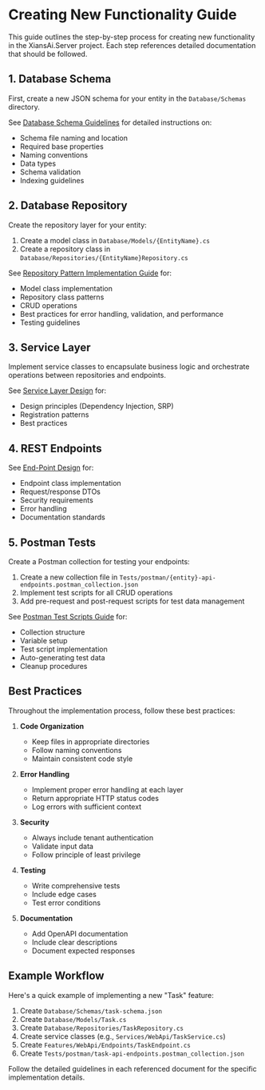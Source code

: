 # Creating New Functionality Guide

This guide outlines the step-by-step process for creating new functionality in the XiansAi.Server project. Each step references detailed documentation that should be followed.

## 1. Database Schema

First, create a new JSON schema for your entity in the `Database/Schemas` directory.

See [Database Schema Guidelines](database-schemas.md) for detailed instructions on:

- Schema file naming and location
- Required base properties
- Naming conventions
- Data types
- Schema validation
- Indexing guidelines

## 2. Database Repository

Create the repository layer for your entity:

1. Create a model class in `Database/Models/{EntityName}.cs`
2. Create a repository class in `Database/Repositories/{EntityName}Repository.cs`

See [Repository Pattern Implementation Guide](database-repositories.md) for:

- Model class implementation
- Repository class patterns
- CRUD operations
- Best practices for error handling, validation, and performance
- Testing guidelines

## 3. Service Layer

Implement service classes to encapsulate business logic and orchestrate operations between repositories and endpoints.

See [Service Layer Design](service-layer-design.md) for:

- Design principles (Dependency Injection, SRP)
- Registration patterns
- Best practices

## 4. REST Endpoints

See [End-Point Design](end-point-design.md) for:

- Endpoint class implementation
- Request/response DTOs
- Security requirements
- Error handling
- Documentation standards

## 5. Postman Tests

Create a Postman collection for testing your endpoints:

1. Create a new collection file in `Tests/postman/{entity}-api-endpoints.postman_collection.json`
2. Implement test scripts for all CRUD operations
3. Add pre-request and post-request scripts for test data management

See [Postman Test Scripts Guide](client-postman-test.md) for:

- Collection structure
- Variable setup
- Test script implementation
- Auto-generating test data
- Cleanup procedures

## Best Practices

Throughout the implementation process, follow these best practices:

1. **Code Organization**
   - Keep files in appropriate directories
   - Follow naming conventions
   - Maintain consistent code style

2. **Error Handling**
   - Implement proper error handling at each layer
   - Return appropriate HTTP status codes
   - Log errors with sufficient context

3. **Security**
   - Always include tenant authentication
   - Validate input data
   - Follow principle of least privilege

4. **Testing**
   - Write comprehensive tests
   - Include edge cases
   - Test error conditions

5. **Documentation**
   - Add OpenAPI documentation
   - Include clear descriptions
   - Document expected responses

## Example Workflow

Here's a quick example of implementing a new "Task" feature:

1. Create `Database/Schemas/task-schema.json`
2. Create `Database/Models/Task.cs`
3. Create `Database/Repositories/TaskRepository.cs`
4. Create service classes (e.g., `Services/WebApi/TaskService.cs`)
5. Create `Features/WebApi/Endpoints/TaskEndpoint.cs`
6. Create `Tests/postman/task-api-endpoints.postman_collection.json`

Follow the detailed guidelines in each referenced document for the specific implementation details.
